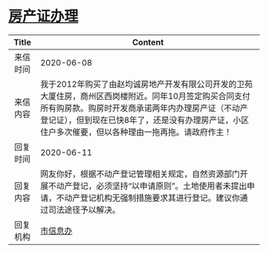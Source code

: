 # <a href="http://www.shangluo.gov.cn/zmhd/ldxxxx.jsp?urltype=leadermail.LeaderMailContentUrl&wbtreeid=1112&leadermailid=6000">房产证办理</a>
| Title |                                                               Content                                                                |
|:-----:|--------------------------------------------------------------------------------------------------------------------------------------|
| 来信时间  | 2020-06-08                                                                                                                           |
| 来信内容  | 我于2012年购买了由赵均诚房地产开发有限公司开发的卫苑大厦住房，商州区西岗楼附近。同年10月签定购买合同支付所有购房款。购房时开发商承诺两年内办理房产证（不动产登记证），但到现在已快8年了，还是没有办理房产证，小区住户多次催要，但以各种理由一拖再拖。请政府作主！ |
| 回复时间  | 2020-06-11                                                                                                                           |
| 回复内容  | 网友你好，根据不动产登记管理相关规定，自然资源部门开展不动产登记，必须坚持“以申请原则”。土地使用者未提出申请，不动产登记机构无强制措施要求其进行登记。建议你通过司法途径予以解决。                                           |
| 回复机构  | <a href="../../categories/agencies/市信息办.md">市信息办</a>                                                                                 |